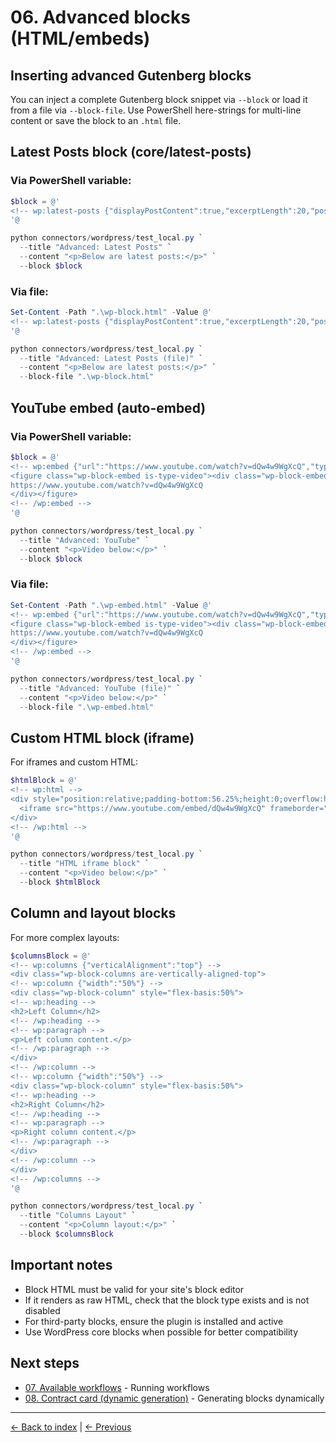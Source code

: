 # 06. Advanced blocks (HTML/embeds)

## Inserting advanced Gutenberg blocks

You can inject a complete Gutenberg block snippet via `--block` or load it from a file via `--block-file`. Use PowerShell here-strings for multi-line content or save the block to an `.html` file.

## Latest Posts block (core/latest-posts)

### Via PowerShell variable:

```powershell
$block = @'
<!-- wp:latest-posts {"displayPostContent":true,"excerptLength":20,"postsToShow":3} /-->
'@

python connectors/wordpress/test_local.py `
  --title "Advanced: Latest Posts" `
  --content "<p>Below are latest posts:</p>" `
  --block $block
```

### Via file:

```powershell
Set-Content -Path ".\wp-block.html" -Value @'
<!-- wp:latest-posts {"displayPostContent":true,"excerptLength":20,"postsToShow":3} /-->
'@

python connectors/wordpress/test_local.py `
  --title "Advanced: Latest Posts (file)" `
  --content "<p>Below are latest posts:</p>" `
  --block-file ".\wp-block.html"
```

## YouTube embed (auto-embed)

### Via PowerShell variable:

```powershell
$block = @'
<!-- wp:embed {"url":"https://www.youtube.com/watch?v=dQw4w9WgXcQ","type":"video"} -->
<figure class="wp-block-embed is-type-video"><div class="wp-block-embed__wrapper">
https://www.youtube.com/watch?v=dQw4w9WgXcQ
</div></figure>
<!-- /wp:embed -->
'@

python connectors/wordpress/test_local.py `
  --title "Advanced: YouTube" `
  --content "<p>Video below:</p>" `
  --block $block
```

### Via file:

```powershell
Set-Content -Path ".\wp-embed.html" -Value @'
<!-- wp:embed {"url":"https://www.youtube.com/watch?v=dQw4w9WgXcQ","type":"video"} -->
<figure class="wp-block-embed is-type-video"><div class="wp-block-embed__wrapper">
https://www.youtube.com/watch?v=dQw4w9WgXcQ
</div></figure>
<!-- /wp:embed -->
'@

python connectors/wordpress/test_local.py `
  --title "Advanced: YouTube (file)" `
  --content "<p>Video below:</p>" `
  --block-file ".\wp-embed.html"
```

## Custom HTML block (iframe)

For iframes and custom HTML:

```powershell
$htmlBlock = @'
<!-- wp:html -->
<div style="position:relative;padding-bottom:56.25%;height:0;overflow:hidden;">
  <iframe src="https://www.youtube.com/embed/dQw4w9WgXcQ" frameborder="0" allowfullscreen style="position:absolute;top:0;left:0;width:100%;height:100%;"></iframe>
</div>
<!-- /wp:html -->
'@

python connectors/wordpress/test_local.py `
  --title "HTML iframe block" `
  --content "<p>Video below:</p>" `
  --block $htmlBlock
```

## Column and layout blocks

For more complex layouts:

```powershell
$columnsBlock = @'
<!-- wp:columns {"verticalAlignment":"top"} -->
<div class="wp-block-columns are-vertically-aligned-top">
<!-- wp:column {"width":"50%"} -->
<div class="wp-block-column" style="flex-basis:50%">
<!-- wp:heading -->
<h2>Left Column</h2>
<!-- /wp:heading -->
<!-- wp:paragraph -->
<p>Left column content.</p>
<!-- /wp:paragraph -->
</div>
<!-- /wp:column -->
<!-- wp:column {"width":"50%"} -->
<div class="wp-block-column" style="flex-basis:50%">
<!-- wp:heading -->
<h2>Right Column</h2>
<!-- /wp:heading -->
<!-- wp:paragraph -->
<p>Right column content.</p>
<!-- /wp:paragraph -->
</div>
<!-- /wp:column -->
</div>
<!-- /wp:columns -->
'@

python connectors/wordpress/test_local.py `
  --title "Columns Layout" `
  --content "<p>Column layout:</p>" `
  --block $columnsBlock
```

## Important notes

- Block HTML must be valid for your site's block editor
- If it renders as raw HTML, check that the block type exists and is not disabled
- For third-party blocks, ensure the plugin is installed and active
- Use WordPress core blocks when possible for better compatibility

## Next steps

- [07. Available workflows](07-workflows.md) - Running workflows
- [08. Contract card (dynamic generation)](08-contract-card.md) - Generating blocks dynamically

---

[← Back to index](../README.md) | [← Previous](05-widgets-shortcodes.md)

